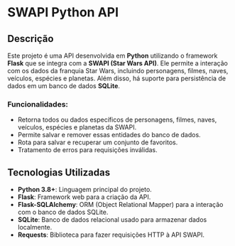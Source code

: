 # SWAPI Python API

## Descrição
Este projeto é uma API desenvolvida em **Python** utilizando o framework **Flask** que se integra com a **SWAPI (Star Wars API)**. Ele permite a interação com os dados da franquia Star Wars, incluindo personagens, filmes, naves, veículos, espécies e planetas. Além disso, há suporte para persistência de dados em um banco de dados **SQLite**.

### Funcionalidades:
- Retorna todos ou dados específicos de personagens, filmes, naves, veículos, espécies e planetas da SWAPI.
- Permite salvar e remover essas entidades do banco de dados.
- Rota para salvar e recuperar um conjunto de favoritos.
- Tratamento de erros para requisições inválidas.

## Tecnologias Utilizadas

- **Python 3.8+**: Linguagem principal do projeto.
- **Flask**: Framework web para a criação da API.
- **Flask-SQLAlchemy**: ORM (Object Relational Mapper) para a interação com o banco de dados SQLite.
- **SQLite**: Banco de dados relacional usado para armazenar dados localmente.
- **Requests**: Biblioteca para fazer requisições HTTP à API SWAPI.

